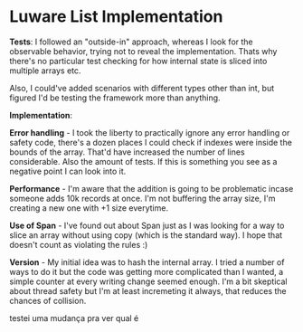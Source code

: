 # Luware List Implementation

<b>Tests</b>: 
I followed an "outside-in" approach, whereas I look for the observable behavior, trying not to reveal the implementation. Thats why there's no particular test checking for how
internal state is sliced into multiple arrays etc. 

Also, I could've added scenarios with different types other than int, but figured I'd be testing the framework more than anything.

<b>Implementation</b>:

  <b>Error handling</b> - I took the liberty to practically ignore any error handling or safety code, there's a dozen places I could check if indexes were inside the bounds of the array. 
  That'd have increased the number of lines considerable. Also the amount of tests. If this is something you see as a negative point I can look into it.
  
  <b>Performance</b> - I'm aware that the addition is going to be problematic incase someone adds 10k records at once. I'm not buffering the array size, I'm creating a new one with +1 size 
  everytime. 
  
  <b>Use of Span</b> - I've found out about Span just as I was looking for a way to slice an array without using copy (which is the standard way). I hope that doesn't count as violating the rules :)
  
  <b>Version</b> - My initial idea was to hash the internal array. I tried a number of ways to do it but the code was getting more complicated than I wanted, a simple counter at every writing change seemed enough. I'm a bit skeptical about thread safety but I'm at least incremeting it always, that reduces the chances of collision. 
  
 testei uma mudança pra ver qual é
